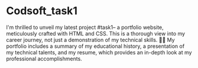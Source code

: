 # Codsoft_task1

I'm thrilled to unveil my latest project #task1– a portfolio website, meticulously crafted with HTML and CSS. This is a thorough view into my career journey, not just a demonstration of my technical skills. 👩‍💻 
My portfolio includes a summary of my educational history, a presentation of my technical talents, and my resume, which provides an in-depth look at my professional accomplishments.
